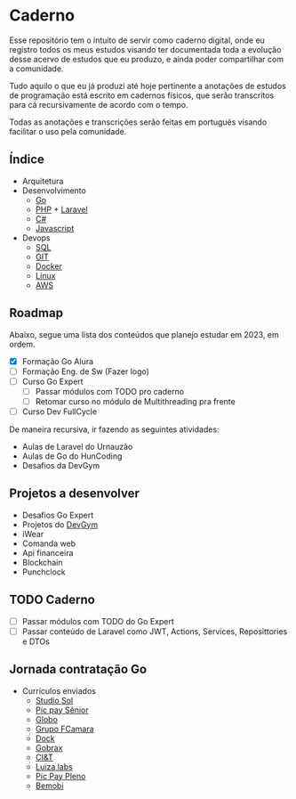# **Caderno**
Esse repositório tem o intuito de servir como caderno digital, onde eu registro todos os meus estudos visando ter documentada toda a evolução desse acervo de estudos que eu produzo, e ainda poder compartilhar com a comunidade.

Tudo aquilo o que eu já produzi até hoje pertinente a anotações de estudos de programação está escrito em cadernos físicos, que serão transcritos para cá recursivamente de acordo com o tempo.

Todas as anotações e transcrições serão feitas em português visando facilitar o uso pela comunidade.

## **Índice**
- Arquitetura
- Desenvolvimento
    - [Go](https://github.com/ropehapi/caderno/tree/main/Linguagens/Go)
    - [PHP](https://github.com/ropehapi/caderno/tree/main/Linguagens/PHP) + [Laravel](https://github.com/ropehapi/caderno/tree/main/Linguagens/PHP/Laravel)
    - [C#](https://github.com/ropehapi/caderno/tree/main/Linguagens/C#)
    - [Javascript](https://github.com/ropehapi/caderno/tree/main/Linguagens/Javascript)
- Devops
    - [SQL](https://github.com/ropehapi/caderno/tree/main/Ferramentas/Database/SQL/)
    - [GIT](https://github.com/ropehapi/caderno/tree/main/Ferramentas/Versionamento/GIT)
    - [Docker](https://github.com/ropehapi/caderno/tree/main/Ferramentas/Docker)
    - [Linux](https://github.com/ropehapi/caderno/tree/main/Ferramentas/Linux)
    - [AWS](https://github.com/ropehapi/caderno/tree/main/Ferramentas/Cloud/AWS)

## **Roadmap**
Abaixo, segue uma lista dos conteúdos que planejo estudar em 2023, em ordem.
- [x] Formação Go Alura
- [ ] Formação Eng. de Sw (Fazer logo)
- [ ] Curso Go Expert
    - [ ] Passar módulos com TODO pro caderno
    - [ ] Retomar curso no módulo de Multithreading pra frente
- [ ] Curso Dev FullCycle

De maneira recursiva, ir fazendo as seguintes atividades:
- Aulas de Laravel do Urnauzão
- Aulas de Go do HunCoding
- Desafios da DevGym

## **Projetos a desenvolver**
- Desafios Go Expert
- Projetos do [DevGym](https://app.devgym.com.br/challenges)
- iWear
- Comanda web
- Api financeira
- Blockchain
- Punchclock

## **TODO Caderno**
- [ ] Passar módulos com TODO do Go Expert
- [ ] Passar conteúdo de Laravel como JWT, Actions, Services, Reposittories e DTOs

## **Jornada contratação Go**
- Curriculos enviados
    - [Studio Sol](https://www.linkedin.com/jobs/view/3636382087/)
    - [Pic pay Sênior](https://www.linkedin.com/jobs/view/3669220450/)
    - [Globo](https://www.linkedin.com/jobs/view/3321432738/)
    - [Grupo FCamara](https://www.linkedin.com/jobs/view/3689161767/)
    - [Dock](https://www.linkedin.com/jobs/view/3684702841/)
    - [Gobrax](https://www.linkedin.com/jobs/view/3678512029/)
    - [CI&T](https://www.linkedin.com/jobs/view/3689931751/)
    - [Luiza labs](https://www.linkedin.com/jobs/view/3698326787/)
    - [Pic Pay Pleno](https://www.linkedin.com/jobs/view/3704341215/)
    - [Bemobi](https://www.linkedin.com/jobs/view/3711875924/)
